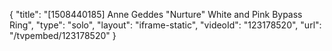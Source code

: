 {
    "title": "[1508440185] Anne Geddes \"Nurture\" White and Pink Bypass Ring",
    "type": "solo",
    "layout": "iframe-static",
    "videoId": "123178520",
    "url": "\/tvpembed\/123178520"
}